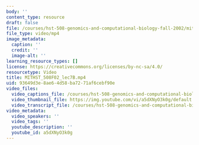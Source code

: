 ```yaml
---
body: ''
content_type: resource
draft: false
file: /courses/hst-508-genomics-and-computational-biology-fall-2002/mithst_508f02_lec7b_360p_16_9.mp4
file_type: video/mp4
image_metadata:
  caption: ''
  credit: ''
  image-alt: ''
learning_resource_types: []
license: https://creativecommons.org/licenses/by-nc-sa/4.0/
resourcetype: Video
title: MITHST_508F02_lec7B.mp4
uid: 93649d3e-8ae6-4d58-ba72-71af6cebf90e
video_files:
  video_captions_file: /courses/hst-508-genomics-and-computational-biology-fall-2002/1Bu3GfW1qsooIEKwa99ZdEZlqZrp1-FEn_transcript.webvtt
  video_thumbnail_file: https://img.youtube.com/vi/a5dXNyO3k0g/default.jpg
  video_transcript_file: /courses/hst-508-genomics-and-computational-biology-fall-2002/1Bu3GfW1qsooIEKwa99ZdEZlqZrp1-FEn_transcript.pdf
video_metadata:
  video_speakers: ''
  video_tags: ''
  youtube_description: ''
  youtube_id: a5dXNyO3k0g
---
```


